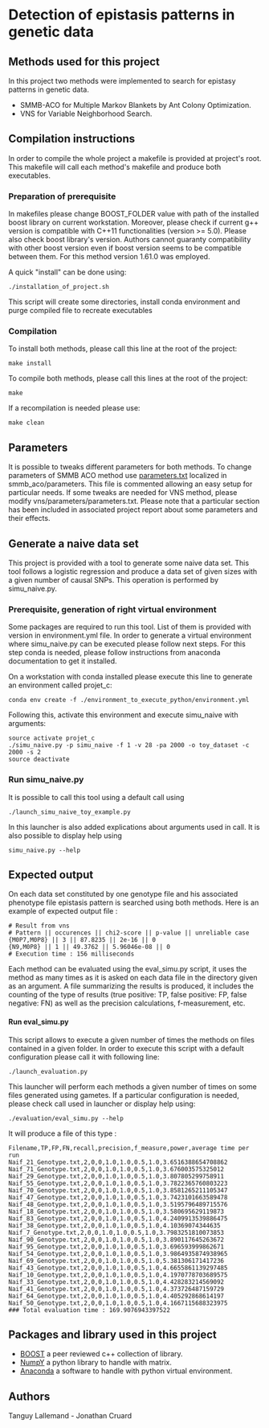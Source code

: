 # Detection of epistasis patterns in genetic data

## Methods used for this project

In this project two methods were implemented to search for epistasy patterns in genetic data.

-   SMMB-ACO for Multiple Markov Blankets by Ant Colony Optimization.
-   VNS for Variable Neighborhood Search.

## Compilation instructions

In order to compile the whole project a makefile is provided at project's root. This makefile will call each method's makefile and produce both executables.

### Preparation of prerequisite

In makefiles please change BOOST_FOLDER value with path of the installed boost library on current workstation.
Moreover, please check if current g++ version is compatible with C++11 functionalities (version >= 5.0). Please also check boost library's version. Authors cannot guaranty compatibility with other boost version even if boost version seems to be compatible between them. For this method version 1.61.0 was employed.

A quick "install" can be done using:

    ./installation_of_project.sh

This script will create some directories, install conda environment and purge compiled file to recreate executables

### Compilation
To install both methods, please call this line at the root of the project:

    make install

To compile both methods, please call this lines at the root of the project:

    make

If a recompilation is needed please use:

    make clean

## Parameters

It is possible to tweaks different parameters for both methods. To change parameters of SMMB ACO method use [parameters.txt](smmb_aco/parameters/parameters.txt) localized in smmb_aco/parameters. This file is commented allowing an easy setup for particular needs. If some tweaks are needed for VNS method, please modify vns/parameters/parameters.txt. Please note that a particular section has been included in associated project report about some parameters and their effects.

## Generate a naive data set

This project is provided with a tool to generate some naive data set. This tool follows a logistic regression and produce a data set of given sizes with a given number of causal SNPs. This operation is performed by simu_naive.py.

### Prerequisite, generation of right virtual environment

Some packages are required to run this tool. List of them is provided with version in environment.yml file. In order to generate a virtual environment where simu_naive.py can be executed please follow next steps. For this step conda is needed, please follow instructions from anaconda documentation to get it installed.

On a workstation with conda installed please execute this line to generate an environment called projet_c:

    conda env create -f ./environment_to_execute_python/environment.yml

Following this, activate this environment and execute simu_naive with arguments:

    source activate projet_c
    ./simu_naive.py -p simu_naive -f 1 -v 28 -pa 2000 -o toy_dataset -c 2000 -s 2
    source deactivate

### Run simu_naive.py

It is possible to call this tool using a default call using

    ./launch_simu_naive_toy_example.py

In this launcher is also added explications about arguments used in call. It is also possible to display help using

    simu_naive.py --help


## Expected output

On each data set constituted by one genotype file and his associated phenotype file epistasis pattern is searched using both methods. Here is an example of expected output file :

    # Result from vns
    # Pattern || occurences || chi2-score || p-value || unreliable case
    {M0P7,M0P8} || 3 || 87.8235 || 2e-16 || 0
    {N9,M0P8} || 1 || 49.3762 || 5.96046e-08 || 0
    # Execution time : 156 milliseconds


Each method can be evaluated using the eval_simu.py script, it uses the method as many times as it is asked on each data file in the directory given as an argument. A file summarizing the results is produced, it includes the counting of the type of results (true positive: TP, false positive: FP, false negative: FN) as well as the precision calculations, f-measurement, etc.

#### Run eval_simu.py

This script allows to execute a given number of times the methods on files contained in a given folder. In order to execute this script with a default configuration please call it with following line:

    ./launch_evaluation.py

This launcher will perform each methods a given number of times on some files generated using gametes. If a particular configuration is needed, please check call used in launcher or display help using:

    ./evaluation/eval_simu.py --help

It will produce a file of this type :

    Filename,TP,FP,FN,recall,precision,f_measure,power,average time per run
    Naif_21_Genotype.txt,2,0,0,1.0,1.0,0.5,1.0,3.6516388654708862
    Naif_71_Genotype.txt,2,0,0,1.0,1.0,0.5,1.0,3.676003575325012
    Naif_29_Genotype.txt,2,0,0,1.0,1.0,0.5,1.0,3.807805299758911
    Naif_55_Genotype.txt,2,0,0,1.0,1.0,0.5,1.0,3.7822365760803223
    Naif_70_Genotype.txt,2,0,0,1.0,1.0,0.5,1.0,3.8581265211105347
    Naif_47_Genotype.txt,2,0,0,1.0,1.0,0.5,1.0,3.7423101663589478
    Naif_48_Genotype.txt,2,0,0,1.0,1.0,0.5,1.0,3.5195796489715576
    Naif_18_Genotype.txt,2,0,0,1.0,1.0,0.5,1.0,3.580695629119873
    Naif_83_Genotype.txt,2,0,0,1.0,1.0,0.5,1.0,4.2409913539886475
    Naif_38_Genotype.txt,2,0,0,1.0,1.0,0.5,1.0,4.10369074344635
    Naif_7_Genotype.txt,2,0,0,1.0,1.0,0.5,1.0,3.7983251810073853
    Naif_90_Genotype.txt,2,0,0,1.0,1.0,0.5,1.0,3.890117645263672
    Naif_95_Genotype.txt,2,0,0,1.0,1.0,0.5,1.0,3.696593999862671
    Naif_54_Genotype.txt,2,0,0,1.0,1.0,0.5,1.0,3.9864935874938965
    Naif_69_Genotype.txt,2,0,0,1.0,1.0,0.5,1.0,5.381306171417236
    Naif_43_Genotype.txt,2,0,0,1.0,1.0,0.5,1.0,4.6655861139297485
    Naif_10_Genotype.txt,2,0,0,1.0,1.0,0.5,1.0,4.1970778703689575
    Naif_33_Genotype.txt,2,0,0,1.0,1.0,0.5,1.0,4.428283214569092
    Naif_41_Genotype.txt,2,0,0,1.0,1.0,0.5,1.0,4.373726487159729
    Naif_64_Genotype.txt,2,0,0,1.0,1.0,0.5,1.0,4.405292868614197
    Naif_50_Genotype.txt,2,0,0,1.0,1.0,0.5,1.0,4.1667115688323975
    ### Total evaluation time : 169.9076943397522


## Packages and library used in this project

-   [BOOST](https://www.boost.org/) a peer reviewed c++ collection of library.
-   [NumpY](http://www.numpy.org/) a python library to handle with matrix.
-   [Anaconda](https://www.anaconda.com/) a software to handle with python virtual environment.

## Authors

Tanguy Lallemand -
Jonathan Cruard
